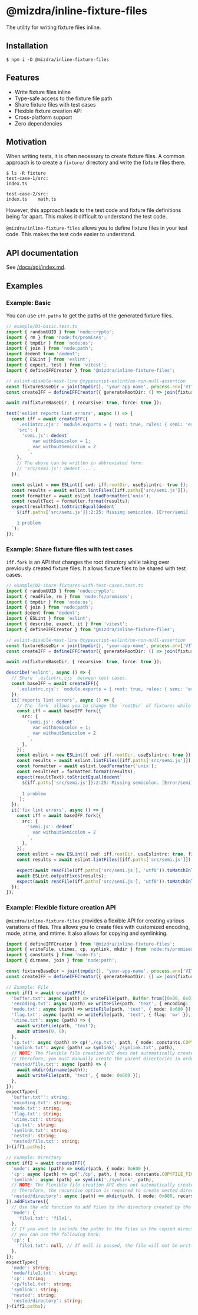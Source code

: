 # @mizdra/inline-fixture-files

The utility for writing fixture files inline.

## Installation

```console
$ npm i -D @mizdra/inline-fixture-files
```

## Features

- Write fixture files inline
- Type-safe access to the fixture file path
- Share fixture files with test cases
- Flexible fixture creation API
- Cross-platform support
- Zero dependencies

## Motivation

When writing tests, it is often necessary to create fixture files. A common approach is to create a `fixture/` directory and write the fixture files there.

```console
$ ls -R fixture
test-case-1/src:
index.ts

test-case-2/src:
index.ts    math.ts
```

However, this approach leads to the test code and fixture file definitions being far apart. This makes it difficult to understand the test code.

`@mizdra/inline-fixture-files` allows you to define fixture files in your test code. This makes the test code easier to understand.

## API documentation

See [/docs/api/index.md](/docs/api/index.md).

## Examples

### Example: Basic

You can use `iff.paths` to get the paths of the generated fixture files.

```ts
// example/01-basic.test.ts
import { randomUUID } from 'node:crypto';
import { rm } from 'node:fs/promises';
import { tmpdir } from 'node:os';
import { join } from 'node:path';
import dedent from 'dedent';
import { ESLint } from 'eslint';
import { expect, test } from 'vitest';
import { defineIFFCreator } from '@mizdra/inline-fixture-files';

// eslint-disable-next-line @typescript-eslint/no-non-null-assertion
const fixtureBaseDir = join(tmpdir(), 'your-app-name', process.env['VITEST_POOL_ID']!);
const createIFF = defineIFFCreator({ generateRootDir: () => join(fixtureBaseDir, randomUUID()) });

await rm(fixtureBaseDir, { recursive: true, force: true });

test('eslint reports lint errors', async () => {
  const iff = await createIFF({
    '.eslintrc.cjs': `module.exports = { root: true, rules: { semi: 'error' } };`,
    'src': {
      'semi.js': dedent`
          var withSemicolon = 1;
          var withoutSemicolon = 2
        `,
    },
    // The above can be written in abbreviated form:
    // 'src/semi.js': dedent`...`,
  });

  const eslint = new ESLint({ cwd: iff.rootDir, useEslintrc: true });
  const results = await eslint.lintFiles([iff.paths['src/semi.js']]);
  const formatter = await eslint.loadFormatter('unix');
  const resultText = formatter.format(results);
  expect(resultText).toStrictEqual(dedent`
    ${iff.paths['src/semi.js']}:2:25: Missing semicolon. [Error/semi]

    1 problem
  `);
});
```

### Example: Share fixture files with test cases

`iff.fork` is an API that changes the root directory while taking over previously created fixture files. It allows fixture files to be shared with test cases.

```ts
// example/02-share-fixtures-with-test-cases.test.ts
import { randomUUID } from 'node:crypto';
import { readFile, rm } from 'node:fs/promises';
import { tmpdir } from 'node:os';
import { join } from 'node:path';
import dedent from 'dedent';
import { ESLint } from 'eslint';
import { describe, expect, it } from 'vitest';
import { defineIFFCreator } from '@mizdra/inline-fixture-files';

// eslint-disable-next-line @typescript-eslint/no-non-null-assertion
const fixtureBaseDir = join(tmpdir(), 'your-app-name', process.env['VITEST_POOL_ID']!);
const createIFF = defineIFFCreator({ generateRootDir: () => join(fixtureBaseDir, randomUUID()) });

await rm(fixtureBaseDir, { recursive: true, force: true });

describe('eslint', async () => {
  // Share `.eslintrc.cjs` between test cases.
  const baseIFF = await createIFF({
    '.eslintrc.cjs': `module.exports = { root: true, rules: { semi: 'error' } };`,
  });
  it('reports lint errors', async () => {
    // The `fork` allows you to change the `rootDir` of fixtures while inheriting the fixtures from `baseIFF`.
    const iff = await baseIFF.fork({
      src: {
        'semi.js': dedent`
          var withSemicolon = 1;
          var withoutSemicolon = 2
        `,
      },
    });
    const eslint = new ESLint({ cwd: iff.rootDir, useEslintrc: true });
    const results = await eslint.lintFiles([iff.paths['src/semi.js']]);
    const formatter = await eslint.loadFormatter('unix');
    const resultText = formatter.format(results);
    expect(resultText).toStrictEqual(dedent`
      ${iff.paths['src/semi.js']}:2:25: Missing semicolon. [Error/semi]
  
      1 problem
    `);
  });
  it('fix lint errors', async () => {
    const iff = await baseIFF.fork({
      src: {
        'semi.js': dedent`
          var withoutSemicolon = 2
        `,
      },
    });
    const eslint = new ESLint({ cwd: iff.rootDir, useEslintrc: true, fix: true });
    const results = await eslint.lintFiles([iff.paths['src/semi.js']]);

    expect(await readFile(iff.paths['src/semi.js'], 'utf8')).toMatchInlineSnapshot('"var withoutSemicolon = 2"');
    await ESLint.outputFixes(results);
    expect(await readFile(iff.paths['src/semi.js'], 'utf8')).toMatchInlineSnapshot('"var withoutSemicolon = 2;"');
  });
});
```

### Example: Flexible fixture creation API

`@mizdra/inline-fixture-files` provides a flexible API for creating various variations of files. This allows you to create files with customized encoding, mode, atime, and mtime. It also allows for copying and symlinking.

```ts
import { defineIFFCreator } from '@mizdra/inline-fixture-files';
import { writeFile, utimes, cp, symlink, mkdir } from 'node:fs/promises';
import { constants } from 'node:fs';
import { dirname, join } from 'node:path';

const fixtureBaseDir = join(tmpdir(), 'your-app-name', process.env['VITEST_POOL_ID']!);
const createIFF = defineIFFCreator({ generateRootDir: () => join(fixtureBaseDir, randomUUID()) });

// Example: File
const iff1 = await createIFF({
  'buffer.txt': async (path) => writeFile(path, Buffer.from([0x00, 0x01])),
  'encoding.txt': async (path) => writeFile(path, 'text', { encoding: 'utf16le' }),
  'mode.txt': async (path) => writeFile(path, 'text', { mode: 0o600 }),
  'flag.txt': async (path) => writeFile(path, 'text', { flag: 'wx' }),
  'utime.txt': async (path) => {
    await writeFile(path, 'text');
    await utimes(0, 0);
  },
  'cp.txt': async (path) => cp('./cp.txt', path, { mode: constants.COPYFILE_FICLONE }),
  'symlink.txt': async (path) => symlink('./symlink.txt', path),
  // NOTE: The flexible file creation API does not automatically create parent directories.
  // Therefore, you must manually create the parent directories in order to create nested files.
  'nested/file.txt': async (path) => {
    await mkdir(dirname(path));
    await writeFile(path, 'text', { mode: 0o600 });
  },
});
expectType<{
  'buffer.txt'': string;
  'encoding.txt': string;
  'mode.txt': string;
  'flag.txt': string;
  'utime.txt': string;
  'cp.txt': string;
  'symlink.txt': string;
  'nested': string;
  'nested/file.txt': string;
}>(iff1.paths);

// Example: Directory
const iff2 = await createIFF({
  'mode': async (path) => mkdir(path, { mode: 0o600 }),
  'cp': async (path) => cp('./cp', path, { mode: constants.COPYFILE_FICLONE }),
  'symlink': async (path) => symlink('./symlink', path),
  // NOTE: The flexible file creation API does not automatically create parent directories.
  // Therefore, the recursive option is required to create nested directories.
  'nested/directory': async (path) => mkdir(path, { mode: 0x600, recursive: true }),
}).addFixtures({
  // Use the add function to add files to the directory created by the flexible file creation API.
  'mode': {
    'file1.txt': 'file1',
  },
  // If you want to include the paths to the files in the copied directory in `iff2.paths`,
  // you can use the following hack:
  'cp': {
    'file1.txt': null, // If null is passed, the file will not be written, but will be included in paths.
  },
});
expectType<{
  'mode': string;
  'mode/file1.txt': string;
  'cp': string;
  'cp/file1.txt': string;
  'symlink': string;
  'nested': string;
  'nested/directory': string;
}>(iff2.paths);
```
